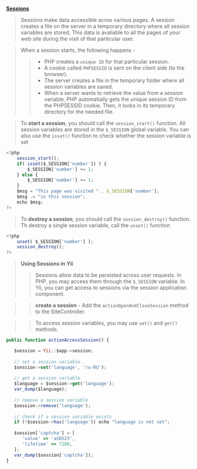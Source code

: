 **[Sessions](https://www.tutorialspoint.com/yii/yii_sessions.htm)**

> Sessions make data accessible acroo various pages. A session creates a file on the server in a temporary directory where all session variables are stored. This data is avaliable to all the pages of your web site during the visit of that particular user.

> When a session starts, the following happens -
>> * PHP creates a `unique ID` for that particular session.
>> * A cookie called `PHPSESSID` is sent on the client side (to the browser).
>> * The server creates a file in the temporary folder where all session variables are saved.
>> * When a server wants to retrieve the value from a session variable, PHP automatially gets the unique session ID from the PHPSESSID cookie. Then, it looks in its temporary directory for the needed file.

> To **start a session**, you should call the `session_start()` function. All session variables are stored in the `$_SESSION` global variable. You can also use the `isset()` function to check whether the session variable is set

```javascript
<?php
    session_start();
    if( isset($_SESSION['number']) ) {
        $_SESSION['number'] += 1;
    } else {
        $_SESSION['number'] += 1;
    }
    $msg = "This page was visited " . $_SESSION['number'];
    $msg .= "in this session";
    echo $msg;
?>
```

> To **destroy a session**, you should call the `session_destroy()` function. Th destroy a single session variable, call the `unset()` function

```javascript
<?php
    unset( $_SESSION['number'] );
    session_destroy();
?>
```

> **Using Sessions in Yii**
>> Sessions allow data to be persisted across user requests. In PHP, you may access them through the `$_SESSION` variable. In Yii, you can get access to sessions via the session application component.

>> **create a session** - Add the `actionOpenAndCloseSession` method to the SiteController.

>> To access session variables, you may use `set()` and `get()` methods.

```javascript
public function actionAccessSession() {

   $session = Yii::$app->session;
	
   // set a session variable
   $session->set('language', 'ru-RU');
	
   // get a session variable
   $language = $session->get('language');
   var_dump($language);
		  
   // remove a session variable
   $session->remove('language');
		  
   // check if a session variable exists
   if (!$session->has('language')) echo "language is not set";
		  
   $session['captcha'] = [
      'value' => 'aSBS23',
      'lifetime' => 7200,
   ];
   var_dump($session['captcha']);
}
```